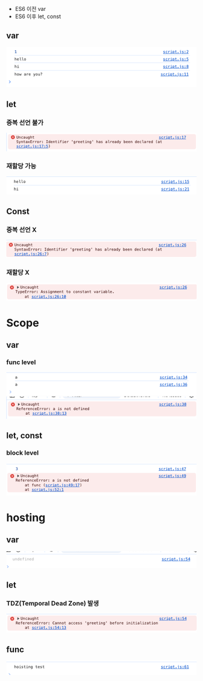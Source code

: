 + ES6 이전 var<br>
+ ES6 이후 let, const
## var
![img.png](img.png)

## let
### 중복 선언 불가
![img_1.png](img_1.png)<br>
### 재할당 가능
![img_2.png](img_2.png)

## Const
### 중복 선언 X
![img_3.png](img_3.png)
### 재할당 X
![img_4.png](img_4.png)

# Scope

## var
### func level
![img_6.png](img_6.png)
![img_5.png](img_5.png)

## let, const
### block level
![img_7.png](img_7.png)

# hosting
## var
![img_10.png](img_10.png)

## let
### TDZ(Temporal Dead Zone) 발생
![img_9.png](img_9.png)

## func
![img_8.png](img_8.png)